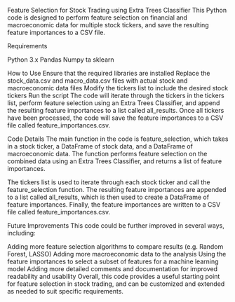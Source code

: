 Feature Selection for Stock Trading using Extra Trees Classifier
This Python code is designed to perform feature selection on financial and macroeconomic data for multiple stock tickers, and save the resulting feature importances to a CSV file.

Requirements

Python 3.x
Pandas
Numpy
ta
sklearn


How to Use
Ensure that the required libraries are installed
Replace the stock_data.csv and macro_data.csv files with actual stock and macroeconomic data files
Modify the tickers list to include the desired stock tickers
Run the script
The code will iterate through the tickers in the tickers list, perform feature selection using an Extra Trees Classifier, and append the resulting feature importances to a list called all_results. Once all tickers have been processed, the code will save the feature importances to a CSV file called feature_importances.csv.

Code Details
The main function in the code is feature_selection, which takes in a stock ticker, a DataFrame of stock data, and a DataFrame of macroeconomic data. The function performs feature selection on the combined data using an Extra Trees Classifier, and returns a list of feature importances.

The tickers list is used to iterate through each stock ticker and call the feature_selection function. The resulting feature importances are appended to a list called all_results, which is then used to create a DataFrame of feature importances. Finally, the feature importances are written to a CSV file called feature_importances.csv.

Future Improvements
This code could be further improved in several ways, including:

Adding more feature selection algorithms to compare results (e.g. Random Forest, LASSO)
Adding more macroeconomic data to the analysis
Using the feature importances to select a subset of features for a machine learning model
Adding more detailed comments and documentation for improved readability and usability
Overall, this code provides a useful starting point for feature selection in stock trading, and can be customized and extended as needed to suit specific requirements.
